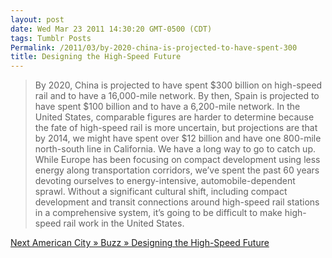 ```yaml
---
layout: post
date: Wed Mar 23 2011 14:30:20 GMT-0500 (CDT)
tags: Tumblr Posts
Permalink: /2011/03/by-2020-china-is-projected-to-have-spent-300
title: Designing the High-Speed Future
---
```


> By 2020, China is projected to have spent $300 billion on high-speed rail and to have a 16,000-mile network. By then, Spain is projected to have spent $100 billion and to have a 6,200-mile network. In the United States, comparable figures are harder to determine because the fate of high-speed rail is more uncertain, but projections are that by 2014, we might have spent over $12 billion and have one 800-mile north-south line in California. We have a long way to go to catch up. While Europe has been focusing on compact development using less energy along transportation corridors, we’ve spent the past 60 years devoting ourselves to energy-intensive, automobile-dependent sprawl. Without a significant cultural shift, including compact development and transit connections around high-speed rail stations in a comprehensive system, it’s going to be difficult to make high-speed rail work in the United States.

[Next American City » Buzz » Designing the High-Speed Future](http://americancity.org/buzz/entry/2937/ "Next American City")
